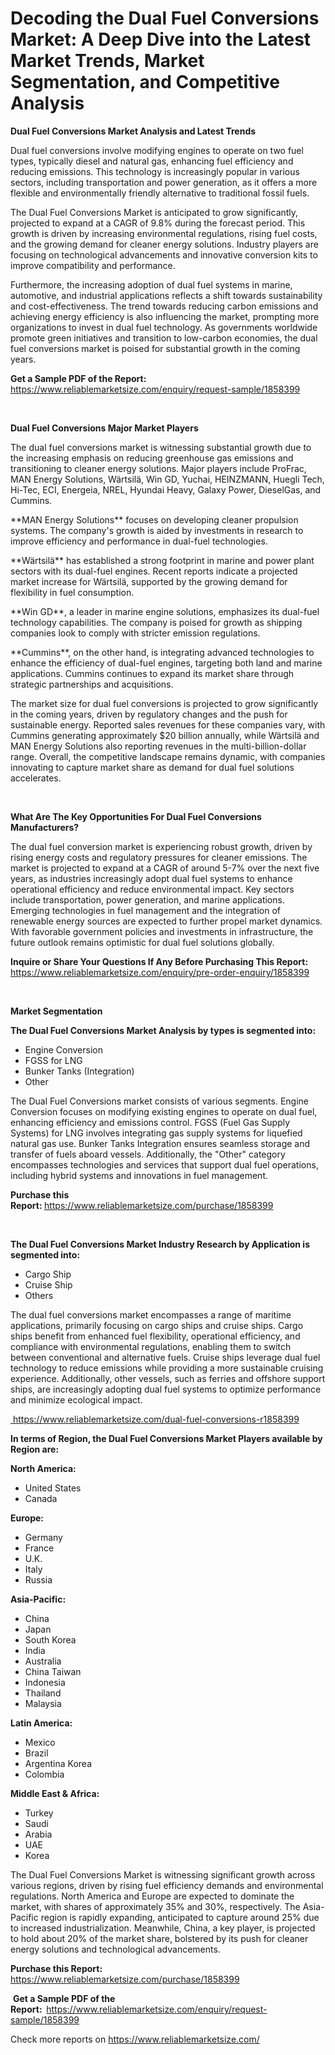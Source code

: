 <p><h1>Decoding the Dual Fuel Conversions Market: A Deep Dive into the Latest Market Trends, Market Segmentation, and Competitive Analysis</h1></p><p><strong>Dual Fuel Conversions Market Analysis and Latest Trends</strong></p>
<p><p>Dual fuel conversions involve modifying engines to operate on two fuel types, typically diesel and natural gas, enhancing fuel efficiency and reducing emissions. This technology is increasingly popular in various sectors, including transportation and power generation, as it offers a more flexible and environmentally friendly alternative to traditional fossil fuels.</p><p>The Dual Fuel Conversions Market is anticipated to grow significantly, projected to expand at a CAGR of 9.8% during the forecast period. This growth is driven by increasing environmental regulations, rising fuel costs, and the growing demand for cleaner energy solutions. Industry players are focusing on technological advancements and innovative conversion kits to improve compatibility and performance. </p><p>Furthermore, the increasing adoption of dual fuel systems in marine, automotive, and industrial applications reflects a shift towards sustainability and cost-effectiveness. The trend towards reducing carbon emissions and achieving energy efficiency is also influencing the market, prompting more organizations to invest in dual fuel technology. As governments worldwide promote green initiatives and transition to low-carbon economies, the dual fuel conversions market is poised for substantial growth in the coming years.</p></p>
<p><strong>Get a Sample PDF of the Report:&nbsp;</strong> <a href="https://www.reliablemarketsize.com/enquiry/request-sample/1858399?utm_campaign=1886&utm_medium=2&utm_source=Github&utm_content=ia&utm_term=14022025&utm_id=dual-fuel-conversions">https://www.reliablemarketsize.com/enquiry/request-sample/1858399</a></p>
<p>&nbsp;</p>
<p><strong>Dual Fuel Conversions Major Market Players</strong></p>
<p><p>The dual fuel conversions market is witnessing substantial growth due to the increasing emphasis on reducing greenhouse gas emissions and transitioning to cleaner energy solutions. Major players include ProFrac, MAN Energy Solutions, Wärtsilä, Win GD, Yuchai, HEINZMANN, Huegli Tech, Hi-Tec, ECI, Energeia, NREL, Hyundai Heavy, Galaxy Power, DieselGas, and Cummins.</p><p>**MAN Energy Solutions** focuses on developing cleaner propulsion systems. The company's growth is aided by investments in research to improve efficiency and performance in dual-fuel technologies. </p><p>**Wärtsilä** has established a strong footprint in marine and power plant sectors with its dual-fuel engines. Recent reports indicate a projected market increase for Wärtsilä, supported by the growing demand for flexibility in fuel consumption.</p><p>**Win GD**, a leader in marine engine solutions, emphasizes its dual-fuel technology capabilities. The company is poised for growth as shipping companies look to comply with stricter emission regulations. </p><p>**Cummins**, on the other hand, is integrating advanced technologies to enhance the efficiency of dual-fuel engines, targeting both land and marine applications. Cummins continues to expand its market share through strategic partnerships and acquisitions.</p><p>The market size for dual fuel conversions is projected to grow significantly in the coming years, driven by regulatory changes and the push for sustainable energy. Reported sales revenues for these companies vary, with Cummins generating approximately $20 billion annually, while Wärtsilä and MAN Energy Solutions also reporting revenues in the multi-billion-dollar range. Overall, the competitive landscape remains dynamic, with companies innovating to capture market share as demand for dual fuel solutions accelerates.</p></p>
<p>&nbsp;</p>
<p><strong>What Are The Key Opportunities For Dual Fuel Conversions Manufacturers?</strong></p>
<p><p>The dual fuel conversion market is experiencing robust growth, driven by rising energy costs and regulatory pressures for cleaner emissions. The market is projected to expand at a CAGR of around 5-7% over the next five years, as industries increasingly adopt dual fuel systems to enhance operational efficiency and reduce environmental impact. Key sectors include transportation, power generation, and marine applications. Emerging technologies in fuel management and the integration of renewable energy sources are expected to further propel market dynamics. With favorable government policies and investments in infrastructure, the future outlook remains optimistic for dual fuel solutions globally.</p></p>
<p><strong>Inquire or Share Your Questions If Any Before Purchasing This Report:</strong> <a href="https://www.reliablemarketsize.com/enquiry/pre-order-enquiry/1858399?utm_campaign=1886&utm_medium=2&utm_source=Github&utm_content=ia&utm_term=14022025&utm_id=dual-fuel-conversions">https://www.reliablemarketsize.com/enquiry/pre-order-enquiry/1858399</a></p>
<p>&nbsp;</p>
<p><strong>Market Segmentation</strong></p>
<p><strong>The Dual Fuel Conversions Market Analysis by types is segmented into:</strong></p>
<p><ul><li>Engine Conversion</li><li>FGSS for LNG</li><li>Bunker Tanks (Integration)</li><li>Other</li></ul></p>
<p><p>The Dual Fuel Conversions market consists of various segments. Engine Conversion focuses on modifying existing engines to operate on dual fuel, enhancing efficiency and emissions control. FGSS (Fuel Gas Supply Systems) for LNG involves integrating gas supply systems for liquefied natural gas use. Bunker Tanks Integration ensures seamless storage and transfer of fuels aboard vessels. Additionally, the "Other" category encompasses technologies and services that support dual fuel operations, including hybrid systems and innovations in fuel management.</p></p>
<p><strong>Purchase this Report:&nbsp;</strong><a href="https://www.reliablemarketsize.com/purchase/1858399?utm_campaign=1886&utm_medium=2&utm_source=Github&utm_content=ia&utm_term=14022025&utm_id=dual-fuel-conversions">https://www.reliablemarketsize.com/purchase/1858399</a></p>
<p>&nbsp;</p>
<p><strong>The Dual Fuel Conversions Market Industry Research by Application is segmented into:</strong></p>
<p><ul><li>Cargo Ship</li><li>Cruise Ship</li><li>Others</li></ul></p>
<p><p>The dual fuel conversions market encompasses a range of maritime applications, primarily focusing on cargo ships and cruise ships. Cargo ships benefit from enhanced fuel flexibility, operational efficiency, and compliance with environmental regulations, enabling them to switch between conventional and alternative fuels. Cruise ships leverage dual fuel technology to reduce emissions while providing a more sustainable cruising experience. Additionally, other vessels, such as ferries and offshore support ships, are increasingly adopting dual fuel systems to optimize performance and minimize ecological impact.</p></p>
<p><a href="https://www.reliablemarketsize.com/dual-fuel-conversions-r1858399?utm_campaign=1886&utm_medium=2&utm_source=Github&utm_content=ia&utm_term=14022025&utm_id=dual-fuel-conversions">&nbsp;https://www.reliablemarketsize.com/dual-fuel-conversions-r1858399</a></p>
<p><strong>In terms of Region, the Dual Fuel Conversions Market Players available by Region are:</strong></p>
<p>
    <p> <strong> North America: </strong>
        <ul>
            <li>United States</li>
            <li>Canada</li>
        </ul>
        </p> 
    <p> <strong> Europe: </strong>
        <ul>
            <li>Germany</li>
            <li>France</li>
            <li>U.K.</li>
            <li>Italy</li>
            <li>Russia</li>
        </ul>
        </p> 
    <p> <strong> Asia-Pacific: </strong>
        <ul>
            <li>China</li>
            <li>Japan</li>
            <li>South Korea</li>
            <li>India</li>
            <li>Australia</li>
            <li>China Taiwan</li>
            <li>Indonesia</li>
            <li>Thailand</li>
            <li>Malaysia</li>
        </ul>
        </p> 
    <p> <strong> Latin America: </strong>
        <ul>
            <li>Mexico</li>
            <li>Brazil</li>
            <li>Argentina Korea</li>
            <li>Colombia</li>
        </ul>
        </p> 
    <p> <strong> Middle East & Africa: </strong>
        <ul>
            <li>Turkey</li>
            <li>Saudi</li>
            <li>Arabia</li>
            <li>UAE</li>
            <li>Korea</li>
        </ul>
    </p>
    </p>
<p><p>The Dual Fuel Conversions Market is witnessing significant growth across various regions, driven by rising fuel efficiency demands and environmental regulations. North America and Europe are expected to dominate the market, with shares of approximately 35% and 30%, respectively. The Asia-Pacific region is rapidly expanding, anticipated to capture around 25% due to increased industrialization. Meanwhile, China, a key player, is projected to hold about 20% of the market share, bolstered by its push for cleaner energy solutions and technological advancements.</p></p>
<p><strong>Purchase this Report: </strong><a href="https://www.reliablemarketsize.com/purchase/1858399?utm_campaign=1886&utm_medium=2&utm_source=Github&utm_content=ia&utm_term=14022025&utm_id=dual-fuel-conversions">https://www.reliablemarketsize.com/purchase/1858399</a></p>
<p>&nbsp;<strong>Get a Sample PDF of the Report:&nbsp;&nbsp;</strong><a href="https://www.reliablemarketsize.com/enquiry/request-sample/1858399?utm_campaign=1886&utm_medium=2&utm_source=Github&utm_content=ia&utm_term=14022025&utm_id=dual-fuel-conversions">https://www.reliablemarketsize.com/enquiry/request-sample/1858399</a></p>
<p><strong></strong></p>
<p>Check more reports on <a href="https://www.reliablemarketsize.com/?utm_campaign=1886&utm_medium=2&utm_source=Github&utm_content=ia&utm_term=14022025&utm_id=dual-fuel-conversions">https://www.reliablemarketsize.com/</a></p>